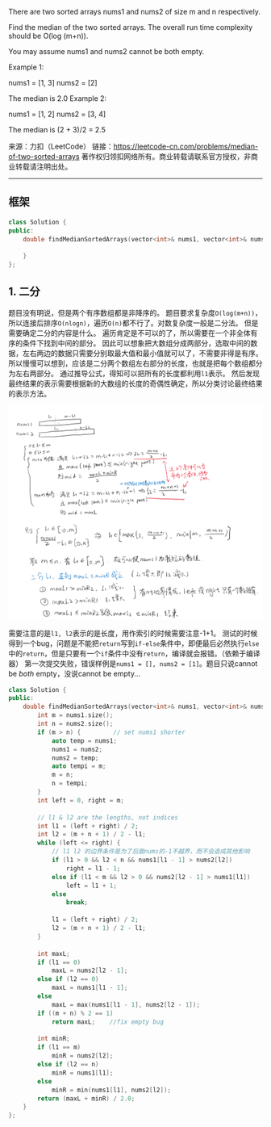 There are two sorted arrays nums1 and nums2 of size m and n respectively.

Find the median of the two sorted arrays. The overall run time complexity should be O(log (m+n)).

You may assume nums1 and nums2 cannot be both empty.

Example 1:

nums1 = [1, 3]
nums2 = [2]

The median is 2.0
Example 2:

nums1 = [1, 2]
nums2 = [3, 4]

The median is (2 + 3)/2 = 2.5

来源：力扣（LeetCode）
链接：https://leetcode-cn.com/problems/median-of-two-sorted-arrays
著作权归领扣网络所有。商业转载请联系官方授权，非商业转载请注明出处。
____________________________

## 框架
```cpp
class Solution {
public:
    double findMedianSortedArrays(vector<int>& nums1, vector<int>& nums2) {
        
    }
};
```

## 1. 二分
题目没有明说，但是两个有序数组都是非降序的。
题目要求复杂度`O(log(m+n))`，所以连接后排序`O(nlogn)`，遍历`O(n)`都不行了。对数复杂度一般是二分法。
但是需要确定二分的内容是什么。
遍历肯定是不可以的了，所以需要在一个非全体有序的条件下找到中间的部分。
因此可以想象把大数组分成两部分，选取中间的数据，左右两边的数据只需要分别取最大值和最小值就可以了，不需要非得是有序。
所以慢慢可以想到，应该是二分两个数组左右部分的长度，也就是把每个数组都分为左右两部分。
通过推导公式，得知可以把所有的长度都利用`l1`表示。
然后发现最终结果的表示需要根据新的大数组的长度的奇偶性确定，所以分类讨论最终结果的表示方法。

![draft](draft.png)

需要注意的是`l1, l2`表示的是长度，用作索引的时候需要注意-1+1。
测试的时候得到一个bug，问题是不能把`return`写到`if-else`条件中，即便最后必然执行`else`中的`return`，但是只要有一个`if`条件中没有`return`，编译就会报错。（依赖于编译器）
第一次提交失败，错误样例是`nums1 = [], nums2 = [1]`。题目只说cannot be *both* empty，没说cannot be empty...

```cpp
class Solution {
public:
    double findMedianSortedArrays(vector<int>& nums1, vector<int>& nums2) {
        int m = nums1.size();
        int n = nums2.size();
        if (m > n) {         // set nums1 shorter
            auto temp = nums1;
            nums1 = nums2;
            nums2 = temp;
            auto tempi = m;
            m = n;
            n = tempi;
        }
        int left = 0, right = m;

        // l1 & l2 are the lengths, not indices
        int l1 = (left + right) / 2;
        int l2 = (m + n + 1) / 2 - l1;
        while (left <= right) {
            // l1 l2 的边界条件是为了后面nums的-1不越界，而不会造成其他影响
            if (l1 > 0 && l2 < n && nums1[l1 - 1] > nums2[l2])
                right = l1 - 1;
            else if (l1 < m && l2 > 0 && nums2[l2 - 1] > nums1[l1])
                left = l1 + 1;
            else
                break;
            
            l1 = (left + right) / 2;
            l2 = (m + n + 1) / 2 - l1;
        }

        int maxL;
        if (l1 == 0)
            maxL = nums2[l2 - 1];
        else if (l2 == 0)
            maxL = nums1[l1 - 1];
        else
            maxL = max(nums1[l1 - 1], nums2[l2 - 1]);
        if ((m + n) % 2 == 1)
            return maxL;    //fix empty bug
        
        int minR;
        if (l1 == m)
            minR = nums2[l2];
        else if (l2 == n)
            minR = nums1[l1];
        else
            minR = min(nums1[l1], nums2[l2]);
        return (maxL + minR) / 2.0;
    }
};
```